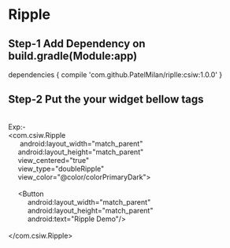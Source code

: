 # Ripple <br>
## Step-1   Add Dependency on build.gradle(Module:app)<br>
dependencies {
  compile 'com.github.PatelMilan/riplle:csiw:1.0.0'
}
## Step-2 Put the your widget bellow tags
<br>
Exp:-<br>
&lt;com.csiw.Ripple<br>
&nbsp;&nbsp;&nbsp;&nbsp;&nbsp;  android:layout_width="match_parent"<br>
&nbsp;&nbsp;&nbsp;&nbsp;&nbsp;android:layout_height="match_parent"<br>
&nbsp;&nbsp;&nbsp;&nbsp;&nbsp;view_centered="true"<br>
&nbsp;&nbsp;&nbsp;&nbsp;&nbsp;view_type="doubleRipple"<br>
&nbsp;&nbsp;&nbsp;&nbsp;&nbsp;view_color="@color/colorPrimaryDark"&gt;<br><br>
&nbsp;&nbsp;&nbsp;&nbsp;&nbsp;&lt;Button<br>
&nbsp;&nbsp;&nbsp;&nbsp;&nbsp;&nbsp;&nbsp;&nbsp;&nbsp;&nbsp;android:layout_width="match_parent"<br>
&nbsp;&nbsp;&nbsp;&nbsp;&nbsp;&nbsp;&nbsp;&nbsp;&nbsp;&nbsp;android:layout_height="match_parent"<br>
&nbsp;&nbsp;&nbsp;&nbsp;&nbsp;&nbsp;&nbsp;&nbsp;&nbsp;&nbsp;android:text="Ripple Demo"/&gt;<br><br>
&lt;/com.csiw.Ripple&gt;
